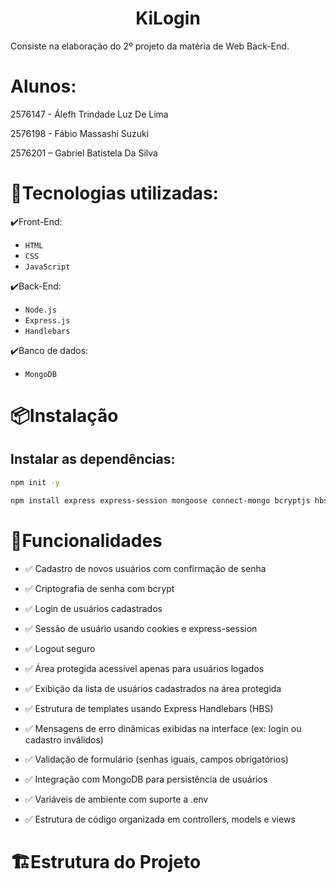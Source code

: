 <h1 align="center">KiLogin</h1> 
Consiste na elaboração do 2º projeto da matéria de Web Back-End.

# Alunos: 

2576147 - Álefh Trindade Luz De Lima

2576198 - Fábio Massashi Suzuki

2576201 – Gabriel Batistela Da Silva

# 🚀Tecnologias utilizadas:
✔️Front-End:
- ``HTML``
- ``CSS``
- ``JavaScript``

✔️Back-End:
- ``Node.js``
- ``Express.js``
- ``Handlebars``
  
✔️Banco de dados:
- ``MongoDB``

# 📦​Instalação

## Instalar as dependências:
```bash
npm init -y

npm install express express-session mongoose connect-mongo bcryptjs hbs express-handlebars dotenv cookie-parser
```



# 🔗Funcionalidades
- ✅ Cadastro de novos usuários com confirmação de senha

- ✅ Criptografia de senha com bcrypt

- ✅ Login de usuários cadastrados

- ✅ Sessão de usuário usando cookies e express-session

- ✅ Logout seguro

- ✅ Área protegida acessível apenas para usuários logados

- ✅ Exibição da lista de usuários cadastrados na área protegida

- ✅ Estrutura de templates usando Express Handlebars (HBS)

- ✅ Mensagens de erro dinâmicas exibidas na interface (ex: login ou cadastro inválidos)

- ✅ Validação de formulário (senhas iguais, campos obrigatórios)

- ✅ Integração com MongoDB para persistência de usuários

- ✅ Variáveis de ambiente com suporte a .env

- ✅ Estrutura de código organizada em controllers, models e views

# 🏗Estrutura do Projeto
```text
